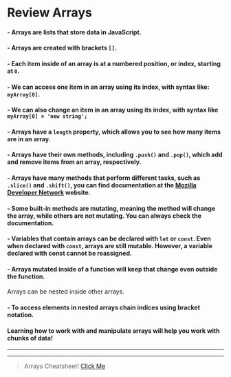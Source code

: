 # Review Arrays

#### - Arrays are lists that store data in JavaScript.
#### - Arrays are created with brackets `[]`.
#### - Each item inside of an array is at a numbered position, or index, starting at `0`.
#### - We can access one item in an array using its index, with syntax like: `myArray[0]`.
#### - We can also change an item in an array using its index, with syntax like `myArray[0] = 'new string';`
#### - Arrays have a `length` property, which allows you to see how many items are in an array.
#### - Arrays have their own methods, including `.push()` and `.pop()`, which add and remove items from an array, respectively.
#### - Arrays have many methods that perform different tasks, such as `.slice()` and `.shift()`, you can find documentation at the [Mozilla Developer Network](https://developer.mozilla.org/en-US/docs/Web/JavaScript/Reference/Global_Objects/Array) website.
#### - Some built-in methods are mutating, meaning the method will change the array, while others are not mutating. You can always check the documentation.
#### - Variables that contain arrays can be declared with `let` or `const`. Even when declared with `const`, arrays are still mutable. However, a variable declared with const cannot be reassigned.
#### - Arrays mutated inside of a function will keep that change even outside the function.
Arrays can be nested inside other arrays.
#### - To access elements in nested arrays chain indices using bracket notation.
#### Learning how to work with and manipulate arrays will help you work with chunks of data!
---
---
> Arrays Cheatsheet!
[Click Me](https://www.codecademy.com/learn/introduction-to-javascript/modules/learn-javascript-arrays/cheatsheet) 